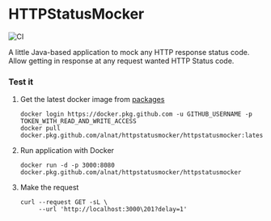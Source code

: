 # HTTPStatusMocker

![CI](https://github.com/AlNat/HTTPStatusMocker/workflows/CI/badge.svg)

A little Java-based application to mock any HTTP response status code.
Allow getting in response at any request wanted HTTP Status code.


### Test it

1. Get the latest docker image from [packages](https://github.com/AlNat/HTTPStatusMocker/packages)
    
    ```shell script
    docker login https://docker.pkg.github.com -u GITHUB_USERNAME -p TOKEN_WITH_READ_AND_WRITE_ACCESS
    docker pull docker.pkg.github.com/alnat/httpstatusmocker/httpstatusmocker:latest
    ```

1. Run application with Docker

    ```shell script
    docker run -d -p 3000:8080 docker.pkg.github.com/alnat/httpstatusmocker/httpstatusmocker
    ```

1. Make the request

    ```shell script
    curl --request GET -sL \
         --url 'http://localhost:3000\201?delay=1'
    ```
